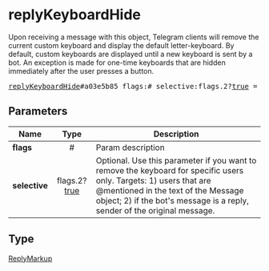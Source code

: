 # replyKeyboardHide

Upon receiving a message with this object, Telegram clients will remove the current custom keyboard and display the default letter-keyboard. By default, custom keyboards are displayed until a new keyboard is sent by a bot. An exception is made for one-time keyboards that are hidden immediately after the user presses a button.

<pre>
<a href="../constructor/replyKeyboardHide.md">replyKeyboardHide</a>#a03e5b85 flags:# selective:flags.2?<a href="../type/true.md">true</a> = <a href="../type/ReplyMarkup.md">ReplyMarkup</a>;
</pre>
## Parameters

| Name | Type | Description |
|------|:----:|-------------|
| **flags** | # | Param description |
| **selective** | flags.2?<a href="../type/true.md">true</a> | Optional. Use this parameter if you want to remove the keyboard for specific users only. Targets: 1) users that are @mentioned in the text of the Message object; 2) if the bot's message is a reply, sender of the original message. |

## Type

<a href="../type/ReplyMarkup.md">ReplyMarkup</a>
